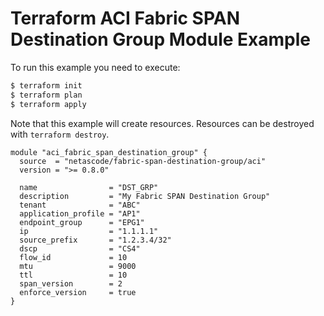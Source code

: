 <!-- BEGIN_TF_DOCS -->
# Terraform ACI Fabric SPAN Destination Group Module Example

To run this example you need to execute:

```bash
$ terraform init
$ terraform plan
$ terraform apply
```

Note that this example will create resources. Resources can be destroyed with `terraform destroy`.

```hcl
module "aci_fabric_span_destination_group" {
  source  = "netascode/fabric-span-destination-group/aci"
  version = ">= 0.8.0"

  name                = "DST_GRP"
  description         = "My Fabric SPAN Destination Group"
  tenant              = "ABC"
  application_profile = "AP1"
  endpoint_group      = "EPG1"
  ip                  = "1.1.1.1"
  source_prefix       = "1.2.3.4/32"
  dscp                = "CS4"
  flow_id             = 10
  mtu                 = 9000
  ttl                 = 10
  span_version        = 2
  enforce_version     = true
}
```
<!-- END_TF_DOCS -->